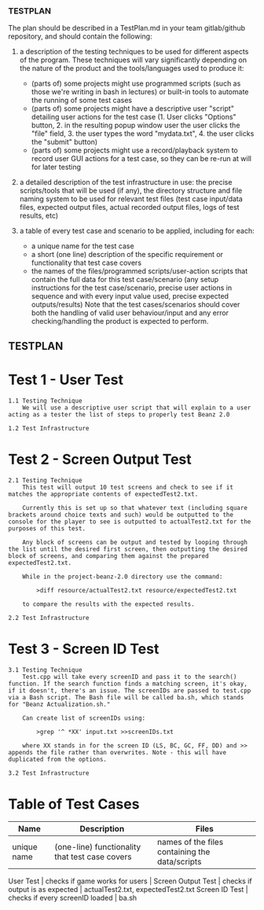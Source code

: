 ### TESTPLAN

The plan should be described in a TestPlan.md in your team gitlab/github repository, and should contain the following:
1.  a description of the testing techniques to be used for different aspects of the program. These techniques will vary significantly depending on the nature of the product and the tools/languages used to produce it:
    - (parts of) some projects might use programmed scripts (such as those we're writing in bash in lectures) or built-in tools to automate the running of some test cases
    - (parts of) some projects might have a descriptive user "script" detailing user actions for the test case (1. User clicks "Options" button, 2. in the resulting popup window user the user clicks the "file" field, 3. the user types the word "mydata.txt", 4. the user clicks the "submit" button)
    - (parts of) some projects might use a record/playback system to record user GUI actions for a test case, so they can be re-run at will for later testing

2.  a detailed description of the test infrastructure in use: the precise scripts/tools that will be used (if any), the directory structure and file naming system to be used for relevant test files (test case input/data files, expected output files, actual recorded output files, logs of test results, etc)

3.  a table of every test case and scenario to be applied, including for each:
    - a unique name for the test case
    - a short (one line) description of the specific requirement or functionality that test case covers
    - the names of the files/programmed scripts/user-action scripts that contain the full data for this test case/scenario (any setup instructions for the test case/scenario, precise user actions in sequence and with every input value used, precise expected outputs/results)
Note that the test cases/scenarios should cover both the handling of valid user behaviour/input and any error checking/handling the product is expected to perform.

## TESTPLAN

# Test 1 - User Test

    1.1 Testing Technique
        We will use a descriptive user script that will explain to a user acting as a tester the list of steps to properly test Beanz 2.0

    1.2 Test Infrastructure

# Test 2 - Screen Output Test

    2.1 Testing Technique
        This test will output 10 test screens and check to see if it matches the appropriate contents of expectedTest2.txt.

        Currently this is set up so that whatever text (including square brackets around choice texts and such) would be outputted to the console for the player to see is outputted to actualTest2.txt for the purposes of this test.

        Any block of screens can be output and tested by looping through the list until the desired first screen, then outputting the desired block of screens, and comparing them against the prepared expectedTest2.txt.

        While in the project-beanz-2.0 directory use the command:

            >diff resource/actualTest2.txt resource/expectedTest2.txt
        
        to compare the results with the expected results.

    2.2 Test Infrastructure

# Test 3 - Screen ID Test

    3.1 Testing Technique
        Test.cpp will take every screenID and pass it to the search() function. If the search function finds a matching screen, it's okay, if it doesn't, there's an issue. The screenIDs are passed to test.cpp via a Bash script. The Bash file will be called ba.sh, which stands for "Beanz Actualization.sh."

        Can create list of screenIDs using:

            >grep '^ *XX' input.txt >>screenIDs.txt

        where XX stands in for the screen ID (LS, BC, GC, FF, DD) and >> appends the file rather than overwrites. Note - this will have duplicated from the options.

    3.2 Test Infrastructure

# Table of Test Cases

Name               | Description                                    | Files |
------------------ | ---------------------------------------------- | -------------------------------------------- |
unique name        | (one-line) functionality that test case covers | names of the files containing the data/scripts |

User Test          | checks if game works for users  | 
Screen Output Test | checks if output is as expected | actualTest2.txt, expectedTest2.txt
Screen ID Test     | checks if every screenID loaded | ba.sh
